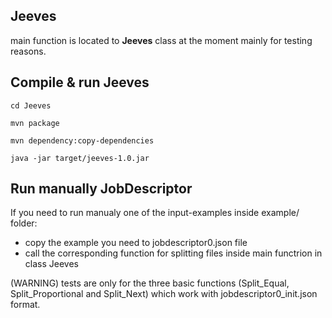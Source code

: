 Jeeves
-------------
main function is located to **Jeeves** class at the moment mainly for testing reasons.

Compile & run Jeeves
-------------

`cd Jeeves`

`mvn package`

`mvn dependency:copy-dependencies`

`java -jar target/jeeves-1.0.jar`


Run manually JobDescriptor
-------------

If you need to run manualy one of the input-examples inside example/ folder:
* copy the example you need to jobdescriptor0.json file
* call the corresponding function for splitting files inside main functrion in class Jeeves

(WARNING) tests are only for the three basic functions (Split_Equal, Split_Proportional and Split_Next) which work with jobdescriptor0_init.json format.
